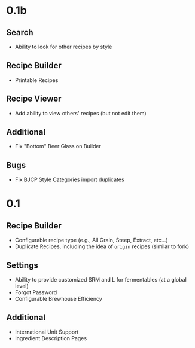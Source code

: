 0.1b
====

Search
--------------
* Ability to look for other recipes by style

Recipe Builder
--------------
* Printable Recipes

Recipe Viewer
-------------
* Add ability to view others' recipes (but not edit them)

Additional
-------------
* Fix "Bottom" Beer Glass on Builder

Bugs
-------------
* Fix BJCP Style Categories import duplicates

0.1
====

Recipe Builder
--------------
* Configurable recipe type (e.g., All Grain, Steep, Extract, etc...)
* Duplicate Recipes, including the idea of `origin` recipes (similar to fork)

Settings
--------
* Ability to provide customized SRM and L for fermentables (at a global level)
* Forgot Password
* Configurable Brewhouse Efficiency

Additional
----------
* International Unit Support
* Ingredient Description Pages
